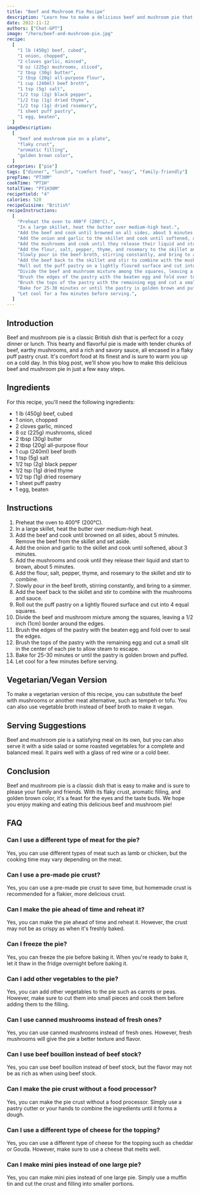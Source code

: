 ```yaml
---
title: "Beef and Mushroom Pie Recipe"
description: "Learn how to make a delicious beef and mushroom pie that is perfect for dinner or lunch. This recipe is easy to follow and uses simple ingredients that you probably already have in your kitchen. "
date: 2022-11-12
authors: ["Chat-GPT"]
image: "/hero/beef-and-mushroom-pie.jpg"
recipe:
  [
    "1 lb (450g) beef, cubed",
    "1 onion, chopped",
    "2 cloves garlic, minced",
    "8 oz (225g) mushrooms, sliced",
    "2 tbsp (30g) butter",
    "2 tbsp (20g) all-purpose flour",
    "1 cup (240ml) beef broth",
    "1 tsp (5g) salt",
    "1/2 tsp (2g) black pepper",
    "1/2 tsp (1g) dried thyme",
    "1/2 tsp (1g) dried rosemary",
    "1 sheet puff pastry",
    "1 egg, beaten",
  ]
imageDescription:
  [
    "beef and mushroom pie on a plate",
    "flaky crust",
    "aromatic filling",
    "golden brown color",
  ]
categories: ["pie"]
tags: ["dinner", "lunch", "comfort food", "easy", "family-friendly"]
prepTime: "PT30M"
cookTime: "PT1H"
totalTime: "PT1H30M"
recipeYield: "4"
calories: 520
recipeCuisine: "British"
recipeInstructions:
  [
    "Preheat the oven to 400°F (200°C).",
    "In a large skillet, heat the butter over medium-high heat.",
    "Add the beef and cook until browned on all sides, about 5 minutes. Remove the beef from the skillet and set aside.",
    "Add the onion and garlic to the skillet and cook until softened, about 3 minutes.",
    "Add the mushrooms and cook until they release their liquid and start to brown, about 5 minutes.",
    "Add the flour, salt, pepper, thyme, and rosemary to the skillet and stir to combine.",
    "Slowly pour in the beef broth, stirring constantly, and bring to a simmer.",
    "Add the beef back to the skillet and stir to combine with the mushrooms and sauce.",
    "Roll out the puff pastry on a lightly floured surface and cut into 4 equal squares.",
    "Divide the beef and mushroom mixture among the squares, leaving a 1/2 inch (1cm) border around the edges.",
    "Brush the edges of the pastry with the beaten egg and fold over to seal the edges.",
    "Brush the tops of the pastry with the remaining egg and cut a small slit in the center of each pie to allow steam to escape.",
    "Bake for 25-30 minutes or until the pastry is golden brown and puffed.",
    "Let cool for a few minutes before serving.",
  ]
---
```


## Introduction

Beef and mushroom pie is a classic British dish that is perfect for a cozy dinner or lunch. This hearty and flavorful pie is made with tender chunks of beef, earthy mushrooms, and a rich and savory sauce, all encased in a flaky puff pastry crust. It's comfort food at its finest and is sure to warm you up on a cold day. In this blog post, we'll show you how to make this delicious beef and mushroom pie in just a few easy steps.

## Ingredients

For this recipe, you'll need the following ingredients:

- 1 lb (450g) beef, cubed
- 1 onion, chopped
- 2 cloves garlic, minced
- 8 oz (225g) mushrooms, sliced
- 2 tbsp (30g) butter
- 2 tbsp (20g) all-purpose flour
- 1 cup (240ml) beef broth
- 1 tsp (5g) salt
- 1/2 tsp (2g) black pepper
- 1/2 tsp (1g) dried thyme
- 1/2 tsp (1g) dried rosemary
- 1 sheet puff pastry
- 1 egg, beaten

## Instructions

1. Preheat the oven to 400°F (200°C).
2. In a large skillet, heat the butter over medium-high heat.
3. Add the beef and cook until browned on all sides, about 5 minutes. Remove the beef from the skillet and set aside.
4. Add the onion and garlic to the skillet and cook until softened, about 3 minutes.
5. Add the mushrooms and cook until they release their liquid and start to brown, about 5 minutes.
6. Add the flour, salt, pepper, thyme, and rosemary to the skillet and stir to combine.
7. Slowly pour in the beef broth, stirring constantly, and bring to a simmer.
8. Add the beef back to the skillet and stir to combine with the mushrooms and sauce.
9. Roll out the puff pastry on a lightly floured surface and cut into 4 equal squares.
10. Divide the beef and mushroom mixture among the squares, leaving a 1/2 inch (1cm) border around the edges.
11. Brush the edges of the pastry with the beaten egg and fold over to seal the edges.
12. Brush the tops of the pastry with the remaining egg and cut a small slit in the center of each pie to allow steam to escape.
13. Bake for 25-30 minutes or until the pastry is golden brown and puffed.
14. Let cool for a few minutes before serving.

## Vegetarian/Vegan Version

To make a vegetarian version of this recipe, you can substitute the beef with mushrooms or another meat alternative, such as tempeh or tofu. You can also use vegetable broth instead of beef broth to make it vegan.

## Serving Suggestions

Beef and mushroom pie is a satisfying meal on its own, but you can also serve it with a side salad or some roasted vegetables for a complete and balanced meal. It pairs well with a glass of red wine or a cold beer.

## Conclusion

Beef and mushroom pie is a classic dish that is easy to make and is sure to please your family and friends. With its flaky crust, aromatic filling, and golden brown color, it's a feast for the eyes and the taste buds. We hope you enjoy making and eating this delicious beef and mushroom pie!

## FAQ

### Can I use a different type of meat for the pie?

Yes, you can use different types of meat such as lamb or chicken, but the cooking time may vary depending on the meat.

### Can I use a pre-made pie crust?

Yes, you can use a pre-made pie crust to save time, but homemade crust is recommended for a flakier, more delicious crust.

### Can I make the pie ahead of time and reheat it?

Yes, you can make the pie ahead of time and reheat it. However, the crust may not be as crispy as when it's freshly baked.

### Can I freeze the pie?

Yes, you can freeze the pie before baking it. When you're ready to bake it, let it thaw in the fridge overnight before baking it.

### Can I add other vegetables to the pie?

Yes, you can add other vegetables to the pie such as carrots or peas. However, make sure to cut them into small pieces and cook them before adding them to the filling.

### Can I use canned mushrooms instead of fresh ones?

Yes, you can use canned mushrooms instead of fresh ones. However, fresh mushrooms will give the pie a better texture and flavor.

### Can I use beef bouillon instead of beef stock?

Yes, you can use beef bouillon instead of beef stock, but the flavor may not be as rich as when using beef stock.

### Can I make the pie crust without a food processor?

Yes, you can make the pie crust without a food processor. Simply use a pastry cutter or your hands to combine the ingredients until it forms a dough.

### Can I use a different type of cheese for the topping?

Yes, you can use a different type of cheese for the topping such as cheddar or Gouda. However, make sure to use a cheese that melts well.

### Can I make mini pies instead of one large pie?

Yes, you can make mini pies instead of one large pie. Simply use a muffin tin and cut the crust and filling into smaller portions.
